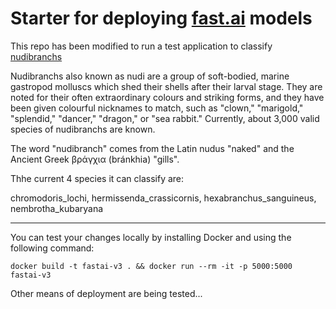 # Starter for deploying [fast.ai](https://www.fast.ai) models

This repo has been modified to run a test application to classify [nudibranchs](https://www.wikiwand.com/en/Nudibranch)

Nudibranchs also known as nudi are a group of soft-bodied, marine gastropod molluscs which shed their shells after their larval stage. They are noted for their often extraordinary colours and striking forms, and they have been given colourful nicknames to match, such as "clown," "marigold," "splendid," "dancer," "dragon," or "sea rabbit." Currently, about 3,000 valid species of nudibranchs are known.

The word "nudibranch" comes from the Latin nudus "naked" and the Ancient Greek βράγχια (bránkhia) "gills". 

Thhe current 4 species it can classify are: 

  chromodoris_lochi,
  hermissenda_crassicornis,
  hexabranchus_sanguineus,
  nembrotha_kubaryana

-----------------------------------------------------------------------

You can test your changes locally by installing Docker and using the following command:

```
docker build -t fastai-v3 . && docker run --rm -it -p 5000:5000 fastai-v3
```

Other means of deployment are being tested...
